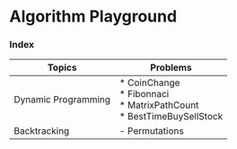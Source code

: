 # Algorithm Playground

### Index

| Topics | Problems |
| ------ | -------- |
| Dynamic Programming | * CoinChange <br> * Fibonnaci <br> * MatrixPathCount <br> * BestTimeBuySellStock |
| Backtracking | - Permutations |
